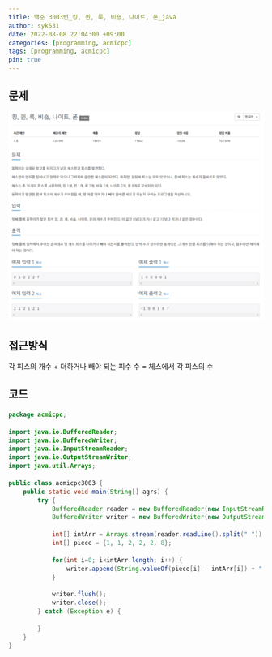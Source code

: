 ```yaml
---
title: 백준 3003번_킹, 퀸, 룩, 비숍, 나이트, 폰_java
author: syk531
date: 2022-08-08 22:04:00 +09:00
categories: [programming, acmicpc]
tags: [programming, acmicpc]
pin: true
---
```

## 문제

<img src="/assets/img/acmicpc/acmicpc3003_1.png" alt="acmicpc24416_1">

## 접근방식
각 피스의 개수 + 더하거나 빼야 되는 피수 수 = 체스에서 각 피스의 수

## 코드
```java
package acmicpc;

import java.io.BufferedReader;
import java.io.BufferedWriter;
import java.io.InputStreamReader;
import java.io.OutputStreamWriter;
import java.util.Arrays;

public class acmicpc3003 {
	public static void main(String[] agrs) {
		try {
			BufferedReader reader = new BufferedReader(new InputStreamReader(System.in));
			BufferedWriter writer = new BufferedWriter(new OutputStreamWriter(System.out));
			
			int[] intArr = Arrays.stream(reader.readLine().split(" ")).mapToInt(Integer::parseInt).toArray();
			int[] piece = {1, 1, 2, 2, 2, 8};
			
			for(int i=0; i<intArr.length; i++) {
				writer.append(String.valueOf(piece[i] - intArr[i]) + " ");
			}
			
			writer.flush();
			writer.close();
		} catch (Exception e) {
			
		}
	}
}
```